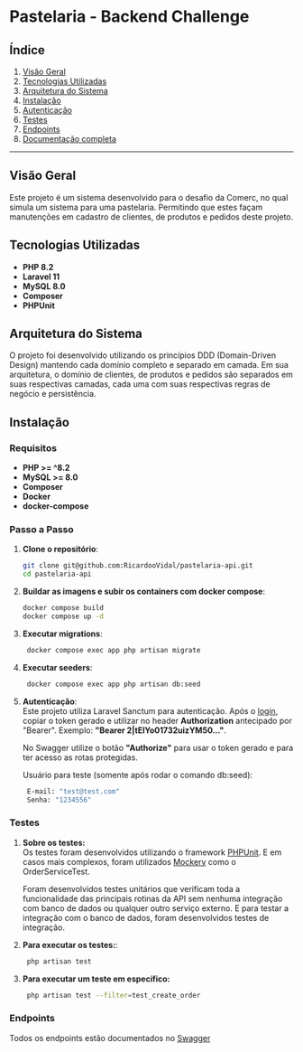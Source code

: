 # Pastelaria - Backend Challenge

## Índice
1. [Visão Geral](#visão-geral)
2. [Tecnologias Utilizadas](#tecnologias-utilizadas)
3. [Arquitetura do Sistema](#arquitetura-do-sistema)
4. [Instalação](#instalação)
5. [Autenticação](#autenticação)
6. [Testes](#testes)
7. [Endpoints](#endpoints)
8. [Documentação completa](#documentação-completa)

---

## Visão Geral
Este projeto é um sistema desenvolvido para o desafio da Comerc, no qual simula um sistema para uma pastelaria. Permitindo que estes façam manutenções em cadastro de clientes, de produtos e pedidos deste projeto.

## Tecnologias Utilizadas
- **PHP 8.2**
- **Laravel 11**
- **MySQL 8.0**
- **Composer**
- **PHPUnit**

## Arquitetura do Sistema
O projeto foi desenvolvido utilizando os princípios DDD (Domain-Driven Design) mantendo cada domínio completo e separado em camada. Em sua arquitetura, o domínio de clientes, de produtos e pedidos são separados em suas respectivas camadas, cada uma com suas respectivas regras de negócio e persistência.

## Instalação

### Requisitos
- **PHP >= ^8.2**
- **MySQL >= 8.0**
- **Composer**
- **Docker**
- **docker-compose**

### Passo a Passo

1. **Clone o repositório**:
   ```bash
   git clone git@github.com:RicardooVidal/pastelaria-api.git
   cd pastelaria-api

2. **Buildar as imagens e subir os containers com docker compose**:  
   ```bash
   docker compose build
   docker compose up -d

3. **Executar migrations**:  
   ```bash
    docker compose exec app php artisan migrate

4. **Executar seeders**:  
   ```bash
    docker compose exec app php artisan db:seed

5. **Autenticação**:  
   Este projeto utiliza Laravel Sanctum para autenticação. Após o [login](http://localhost:8085/api-doc#/Login/post_api_login), copiar o token gerado e utilizar no header **Authorization** antecipado por "Bearer". Exemplo: **"Bearer 2|tEIYo01732uizYM50..."**.

   No Swagger utilize o botão **"Authorize"** para usar o token gerado e para ter acesso as rotas protegidas.

   Usuário para teste (somente após rodar o comando db:seed):
   ```bash
    E-mail: "test@test.com"
    Senha: "1234556"

### Testes

1. **Sobre os testes:**  
   Os testes foram desenvolvidos utilizando o framework [PHPUnit](https://phpunit.readthedocs.io/en/latest/). E em casos mais complexos, foram utilizados [Mockery](https://github.com/mockery/mockery) como o OrderServiceTest.

   Foram desenvolvidos testes unitários que verificam toda a funcionalidade das principais rotinas da API sem nenhuma integração com banco de dados ou qualquer outro serviço externo. E para testar a integração com o banco de dados, foram desenvolvidos testes de integração.

2. **Para executar os testes:**:  
   ```bash
    php artisan test

3. **Para executar um teste em específico:**  
   ```bash
    php artisan test --filter=test_create_order

### Endpoints
Todos os endpoints estão documentados no [Swagger](http://localhost:8085/api-doc)